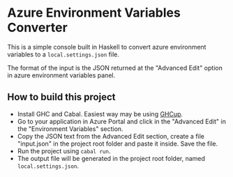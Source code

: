 # Azure Environment Variables Converter
This is a simple console built in Haskell to convert azure environment variables to a `local.settings.json` file.

The format of the input is the JSON returned at the "Advanced Edit" option in azure environment variables panel.

## How to build this project

- Install GHC and Cabal. Easiest way may be using [GHCup](https://www.haskell.org/ghcup/).
- Go to your application in Azure Portal and click in the "Advanced Edit" in the "Environment Variables" section.
- Copy the JSON text from the Advanced Edit section, create a file "input.json" in the project root folder and paste it inside. Save the file.
- Run the project using `cabal run`.
- The output file will be generated in the project root folder, named `local.settings.json`.
